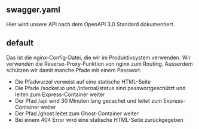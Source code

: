 ## swagger.yaml

Hier wird unsere API nach dem OpenAPI 3.0 Standard dokumentiert.


## default

Das ist die nginx-Config-Datei, die wir im Produktivsystem verwenden. Wir verwenden die Reverse-Proxy-Funktion von nginx zum Routing. Ausserdem schützen wir damit manche Pfade mit einem Passwort.

* Die Pfadwurzel verweist auf eine statische HTML-Seite
* Die Pfade /socket.io und /internal/status sind passwortgeschützt und leiten zum Express-Container weiter
* Der Pfad /api wird 30 Minuten lang gecachet und leitet zum Express-Container weiter
* Der Pfad /ghost leitet zum Ghost-Container weiter
* Bei einem 404 Error wird eine statische HTML-Seite zurückgegeben
